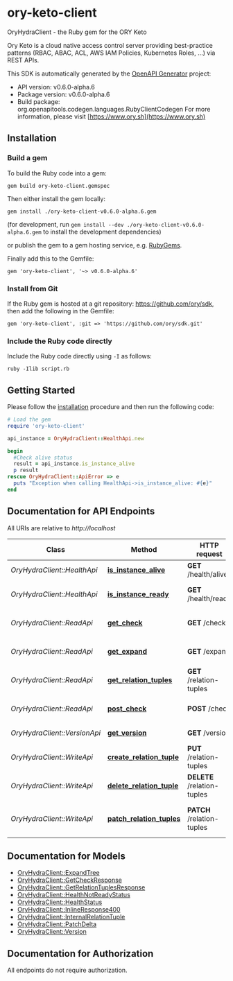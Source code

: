 # ory-keto-client

OryHydraClient - the Ruby gem for the ORY Keto

Ory Keto is a cloud native access control server providing best-practice patterns (RBAC, ABAC, ACL, AWS IAM Policies, Kubernetes Roles, ...) via REST APIs.

This SDK is automatically generated by the [OpenAPI Generator](https://openapi-generator.tech) project:

- API version: v0.6.0-alpha.6
- Package version: v0.6.0-alpha.6
- Build package: org.openapitools.codegen.languages.RubyClientCodegen
For more information, please visit [https://www.ory.sh](https://www.ory.sh)

## Installation

### Build a gem

To build the Ruby code into a gem:

```shell
gem build ory-keto-client.gemspec
```

Then either install the gem locally:

```shell
gem install ./ory-keto-client-v0.6.0-alpha.6.gem
```

(for development, run `gem install --dev ./ory-keto-client-v0.6.0-alpha.6.gem` to install the development dependencies)

or publish the gem to a gem hosting service, e.g. [RubyGems](https://rubygems.org/).

Finally add this to the Gemfile:

    gem 'ory-keto-client', '~> v0.6.0-alpha.6'

### Install from Git

If the Ruby gem is hosted at a git repository: https://github.com/ory/sdk, then add the following in the Gemfile:

    gem 'ory-keto-client', :git => 'https://github.com/ory/sdk.git'

### Include the Ruby code directly

Include the Ruby code directly using `-I` as follows:

```shell
ruby -Ilib script.rb
```

## Getting Started

Please follow the [installation](#installation) procedure and then run the following code:

```ruby
# Load the gem
require 'ory-keto-client'

api_instance = OryHydraClient::HealthApi.new

begin
  #Check alive status
  result = api_instance.is_instance_alive
  p result
rescue OryHydraClient::ApiError => e
  puts "Exception when calling HealthApi->is_instance_alive: #{e}"
end

```

## Documentation for API Endpoints

All URIs are relative to *http://localhost*

Class | Method | HTTP request | Description
------------ | ------------- | ------------- | -------------
*OryHydraClient::HealthApi* | [**is_instance_alive**](docs/HealthApi.md#is_instance_alive) | **GET** /health/alive | Check alive status
*OryHydraClient::HealthApi* | [**is_instance_ready**](docs/HealthApi.md#is_instance_ready) | **GET** /health/ready | Check readiness status
*OryHydraClient::ReadApi* | [**get_check**](docs/ReadApi.md#get_check) | **GET** /check | Check a relation tuple
*OryHydraClient::ReadApi* | [**get_expand**](docs/ReadApi.md#get_expand) | **GET** /expand | Expand a Relation Tuple
*OryHydraClient::ReadApi* | [**get_relation_tuples**](docs/ReadApi.md#get_relation_tuples) | **GET** /relation-tuples | Query relation tuples
*OryHydraClient::ReadApi* | [**post_check**](docs/ReadApi.md#post_check) | **POST** /check | Check a relation tuple
*OryHydraClient::VersionApi* | [**get_version**](docs/VersionApi.md#get_version) | **GET** /version | Get service version
*OryHydraClient::WriteApi* | [**create_relation_tuple**](docs/WriteApi.md#create_relation_tuple) | **PUT** /relation-tuples | Create a Relation Tuple
*OryHydraClient::WriteApi* | [**delete_relation_tuple**](docs/WriteApi.md#delete_relation_tuple) | **DELETE** /relation-tuples | Delete a Relation Tuple
*OryHydraClient::WriteApi* | [**patch_relation_tuples**](docs/WriteApi.md#patch_relation_tuples) | **PATCH** /relation-tuples | Patch Multiple Relation Tuples


## Documentation for Models

 - [OryHydraClient::ExpandTree](docs/ExpandTree.md)
 - [OryHydraClient::GetCheckResponse](docs/GetCheckResponse.md)
 - [OryHydraClient::GetRelationTuplesResponse](docs/GetRelationTuplesResponse.md)
 - [OryHydraClient::HealthNotReadyStatus](docs/HealthNotReadyStatus.md)
 - [OryHydraClient::HealthStatus](docs/HealthStatus.md)
 - [OryHydraClient::InlineResponse400](docs/InlineResponse400.md)
 - [OryHydraClient::InternalRelationTuple](docs/InternalRelationTuple.md)
 - [OryHydraClient::PatchDelta](docs/PatchDelta.md)
 - [OryHydraClient::Version](docs/Version.md)


## Documentation for Authorization

 All endpoints do not require authorization.

